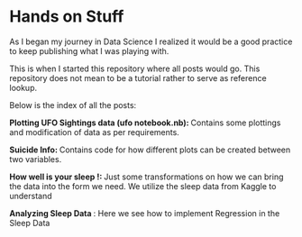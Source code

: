 # Hands on Stuff

As I began my journey in Data Science I realized it would be a good practice to keep publishing what I was playing with.

This is when I started this repository where all posts would go. This repository does not mean to be a tutorial rather to serve as reference lookup.

Below is the index of all the posts:

<b> Plotting UFO Sightings data (ufo notebook.nb): </b> Contains some plottings and modification of data as per requirements.

<b> Suicide Info: </b> Contains code for how different plots can be created between two variables.

<b> How well is your sleep !: </b> Just some transformations on how we can bring the data into the form we need. We utilize the sleep data from Kaggle to understand 

<b> Analyzing Sleep Data </b>: Here we see how to implement Regression in the Sleep Data 

